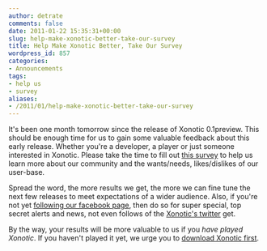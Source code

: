 ```yaml
---
author: detrate
comments: false
date: 2011-01-22 15:35:31+00:00
slug: help-make-xonotic-better-take-our-survey
title: Help Make Xonotic Better, Take Our Survey
wordpress_id: 857
categories:
- Announcements
tags:
- help us
- survey
aliases:
- /2011/01/help-make-xonotic-better-take-our-survey
---
```


It's been one month tomorrow since the release of Xonotic 0.1preview.  This should be enough time for us to gain some valuable feedback about this early release.  Whether you're a developer, a player or just someone interested in Xonotic.  Please take the time to fill out [this survey](#) to help us learn more about our community and the wants/needs, likes/dislikes of our user-base.

Spread the word, the more results we get, the more we can fine tune the next few releases to meet expectations of a wider audience.  Also, if you're not yet [following our facebook page](http://www.facebook.com/pages/Xonotic/106450756044750), then do so for super special, top secret alerts and news, not even follows of the [Xonotic's twitter](http://twitter.com/xonotic) get.

By the way, your results will be more valuable to us if you _have played Xonotic_.  If you haven't played it yet, we urge you to [download Xonotic first](/download/).
